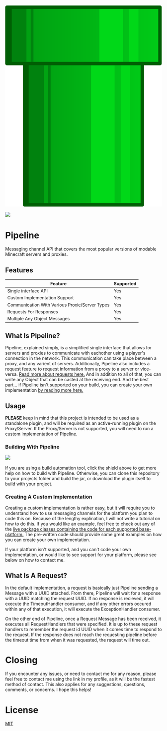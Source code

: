 
![Pipeline](https://github.com/WesternPine/Pipeline/raw/master/src/main/resources/pipeline.svg?raw=true)

[![](https://jitpack.io/v/WesternPine/Pipeline.svg)](https://jitpack.io/#WesternPine/Pipeline)

# Pipeline

Messaging channel API that covers the most popular versions of modable Minecraft servers and proxies.

## Features

| Feature | Supported |
|---------|-----------|
| Single interface API | Yes |
| Custom Implementation Support | Yes |
| Communication With Various Proxie/Server Types | Yes |
| Requests For Responses | Yes |
| Multiple Any Object Messages | Yes |


## What Is Pipeline?

Pipeline, explained simply, is a simplified single interface that allows for servers and proxies to communicate with eachother using a player's connection in the network. This communication can take place between a proxy, and any varient of servers. Additionally, Pipeline also includes a request feature to request information from a proxy to a server or vice-versa. [Read more about requests here.](#What-Is-A-Request?) And in addition to all of that, you can write any Object that can be casted at the receiving end. And the best part... if Pipeline isn't supported on your build, you can create your own implementation [by reading more here.](#Creating-A-Custom-Implementation)

## Usage

**PLEASE** keep in mind that this project is intended to be used as a standalone plugin, and will be required as an active-running plugin on the Proxy/Server. If the Proxy/Server is not supported, you will need to run a custom implementation of Pipeline.

### Building With Pipeline

[![](https://jitpack.io/v/WesternPine/Pipeline.svg)](https://jitpack.io/#WesternPine/Pipeline)

If you are using a build automation tool, click the shield above to get more help on how to build with Pipeline. Otherwise, you can clone this repository to your projects folder and build the jar, or download the plugin itself to build with your project.

### Creating A Custom Implementation

Creating a custom implementation is rather easy, but it will require you to understand how to use messaging channels for the platform you plan to code this on. Because of the lengthy explination, I will not write a tutorial on how to do this. If you would like an example, feel free to check out any of the [live package classes containing the code for each supported base-platform.](https://github.com/WesternPine/Pipeline/blob/master/src/main/java/dev/westernpine/pipeline/examples/UsageExample.md) The pre-written code should provide some great examples on how you can create your own implementation.

If your platform isn't supported, and you can't code your own implementation, or would like to see support for your platform, please see below on how to contact me.

## What Is A Request?

In the default implementation, a request is basically just Pipeline sending a Message with a UUID attached. From there, Pipeline will wait for a response with a UUID matching the request UUID. If no response is recieved, it will execute the TimeoutHandler consumer, and if any other errors occured within any of that execution, it will execute the ExceptionHandler consumer.

On the other end of Pipeline, once a Request Message has been received, it executes all RequestHandlers that were specified. It is up to these request handlers to remember the request id UUID when it comes time to respond to the request. If the response does not reach the requesting pipeline before the timeout time from when it was requested, the request will time out.

# Closing

If you encounter any issues, or need to contact me for any reason, please feel free to contact me using the link in my profile, as it will be the fastest method of contact. This also applies for any suggestions, questions, comments, or concerns. I hope this helps!

# License

[MIT](https://choosealicense.com/)
